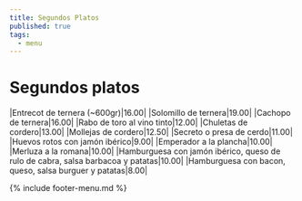 ```yaml
---
title: Segundos Platos
published: true
tags:
  - menu
---
```


# Segundos platos

|Entrecot de ternera (~600gr)|16.00|
|Solomillo de ternera|19.00|
|Cachopo de ternera|16.00|
|Rabo de toro al vino tinto|12.00|
|Chuletas de cordero|13.00|
|Mollejas de cordero|12.50|
|Secreto o presa de cerdo|11.00|
|Huevos rotos con jamón ibérico|9.00|
|Emperador a la plancha|10.00|
|Merluza a la romana|10.00|
|Hamburguesa con jamón ibérico, queso de rulo de cabra, salsa barbacoa y patatas|10.00|
|Hamburguesa con bacon, queso, salsa burguer y patatas|8.00|

{% include footer-menu.md %}